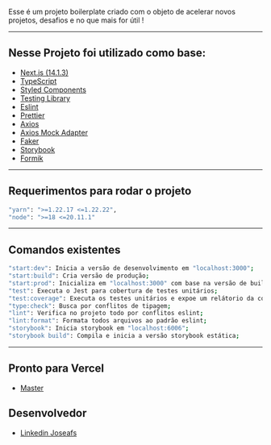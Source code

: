 Esse é um projeto boilerplate criado com o objeto de acelerar novos projetos, desafios e no que mais for útil !

---

## Nesse Projeto foi utilizado como base:

- [Next.js (14.1.3)](https://nextjs.org/)
- [TypeScript](https://www.typescriptlang.org/)
- [Styled Components](https://styled-components.com/)
- [Testing Library](https://testing-library.com/)
- [Eslint](https://eslint.org/)
- [Prettier](https://prettier.io/)
- [Axios](https://axios-http.com/)
- [Axios Mock Adapter](https://www.npmjs.com/package/axios-mock-adapter)
- [Faker](https://fakerjs.dev/)
- [Storybook](https://storybook.js.org/)
- [Formik](https://formik.org/)

---

## Requerimentos para rodar o projeto

```bash
"yarn": ">=1.22.17 <=1.22.22",
"node": ">=18 <=20.11.1"
```

---

## Comandos existentes

```bash
"start:dev": Inicia a versão de desenvolvimento em "localhost:3000";
"start:build": Cria versão de produção;
"start:prod": Inicializa em "localhost:3000" com base na versão de build existente;
"test": Executa o Jest para cobertura de testes unitários;
"test:coverage": Executa os testes unitários e expoe um relátorio da cobertura;
"type:check": Busca por conflitos de tipagem;
"lint": Verifica no projeto todo por conflitos eslint;
"lint:format": Formata todos arquivos ao padrão eslint;
"storybook": Inicia storybook em "localhost:6006";
"storybook build": Compila e inicia a versão storybook estática;
```

---

## Pronto para Vercel

- [Master](https://challenge-crud-dummyjson-next14.vercel.app/)

## Desenvolvedor

- [Linkedin Joseafs](https://www.linkedin.com/in/i-joseafs/)
